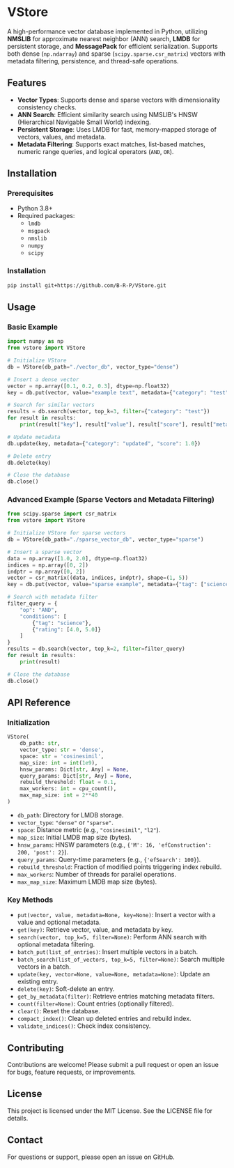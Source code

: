 # VStore

A high-performance vector database implemented in Python, utilizing **NMSLIB** for approximate nearest neighbor (ANN) search, **LMDB** for persistent storage, and **MessagePack** for efficient serialization. Supports both dense (`np.ndarray`) and sparse (`scipy.sparse.csr_matrix`) vectors with metadata filtering, persistence, and thread-safe operations.

## Features

- **Vector Types**: Supports dense and sparse vectors with dimensionality consistency checks.
- **ANN Search**: Efficient similarity search using NMSLIB's HNSW (Hierarchical Navigable Small World) indexing.
- **Persistent Storage**: Uses LMDB for fast, memory-mapped storage of vectors, values, and metadata.
- **Metadata Filtering**: Supports exact matches, list-based matches, numeric range queries, and logical operators (`AND`, `OR`).

## Installation

### Prerequisites

- Python 3.8+
- Required packages:
  - `lmdb`
  - `msgpack`
  - `nmslib`
  - `numpy`
  - `scipy`

### Installation

```bash
pip install git+https://github.com/B-R-P/VStore.git
```

## Usage

### Basic Example

```python
import numpy as np
from vstore import VStore

# Initialize VStore
db = VStore(db_path="./vector_db", vector_type="dense")

# Insert a dense vector
vector = np.array([0.1, 0.2, 0.3], dtype=np.float32)
key = db.put(vector, value="example text", metadata={"category": "test", "score": 0.9})

# Search for similar vectors
results = db.search(vector, top_k=3, filter={"category": "test"})
for result in results:
    print(result["key"], result["value"], result["score"], result["metadata"])

# Update metadata
db.update(key, metadata={"category": "updated", "score": 1.0})

# Delete entry
db.delete(key)

# Close the database
db.close()
```

### Advanced Example (Sparse Vectors and Metadata Filtering)

```python
from scipy.sparse import csr_matrix
from vstore import VStore

# Initialize VStore for sparse vectors
db = VStore(db_path="./sparse_vector_db", vector_type="sparse")

# Insert a sparse vector
data = np.array([1.0, 2.0], dtype=np.float32)
indices = np.array([0, 2])
indptr = np.array([0, 2])
vector = csr_matrix((data, indices, indptr), shape=(1, 5))
key = db.put(vector, value="sparse example", metadata={"tag": ["science", "tech"], "rating": 4.5})

# Search with metadata filter
filter_query = {
    "op": "AND",
    "conditions": [
        {"tag": "science"},
        {"rating": [4.0, 5.0]}
    ]
}
results = db.search(vector, top_k=2, filter=filter_query)
for result in results:
    print(result)

# Close the database
db.close()
```

## API Reference

### Initialization

```python
VStore(
    db_path: str,
    vector_type: str = 'dense',
    space: str = 'cosinesimil',
    map_size: int = int(1e9),
    hnsw_params: Dict[str, Any] = None,
    query_params: Dict[str, Any] = None,
    rebuild_threshold: float = 0.1,
    max_workers: int = cpu_count(),
    max_map_size: int = 2**40
)
```

- `db_path`: Directory for LMDB storage.
- `vector_type`: `"dense"` or `"sparse"`.
- `space`: Distance metric (e.g., `"cosinesimil"`, `"l2"`).
- `map_size`: Initial LMDB map size (bytes).
- `hnsw_params`: HNSW parameters (e.g., `{'M': 16, 'efConstruction': 200, 'post': 2}`).
- `query_params`: Query-time parameters (e.g., `{'efSearch': 100}`).
- `rebuild_threshold`: Fraction of modified points triggering index rebuild.
- `max_workers`: Number of threads for parallel operations.
- `max_map_size`: Maximum LMDB map size (bytes).

### Key Methods

- `put(vector, value, metadata=None, key=None)`: Insert a vector with a value and optional metadata.
- `get(key)`: Retrieve vector, value, and metadata by key.
- `search(vector, top_k=5, filter=None)`: Perform ANN search with optional metadata filtering.
- `batch_put(list_of_entries)`: Insert multiple vectors in a batch.
- `batch_search(list_of_vectors, top_k=5, filter=None)`: Search multiple vectors in a batch.
- `update(key, vector=None, value=None, metadata=None)`: Update an existing entry.
- `delete(key)`: Soft-delete an entry.
- `get_by_metadata(filter)`: Retrieve entries matching metadata filters.
- `count(filter=None)`: Count entries (optionally filtered).
- `clear()`: Reset the database.
- `compact_index()`: Clean up deleted entries and rebuild index.
- `validate_indices()`: Check index consistency.

## Contributing

Contributions are welcome! Please submit a pull request or open an issue for bugs, feature requests, or improvements.

## License

This project is licensed under the MIT License. See the LICENSE file for details.

## Contact

For questions or support, please open an issue on GitHub.